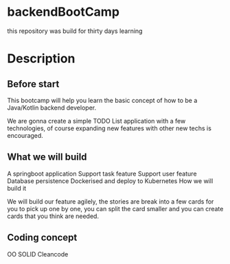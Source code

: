 # backendBootCamp

this repository was build for thirty days learning

# Description

## Before start

This bootcamp will help you learn the basic concept of how to be a Java/Kotlin backend developer.

We are gonna create a simple TODO List application with a few technologies, of course expanding new features with other new techs is encouraged.

## What we will build

A springboot application
Support task feature
Support user feature
Database persistence
Dockerised and deploy to Kubernetes
How we will build it

We will build our feature agilely, the stories are break into a few cards for you to pick up one by one, you can split the card smaller and you can create cards that you think are needed.

## Coding concept

OO
SOLID
Cleancode


